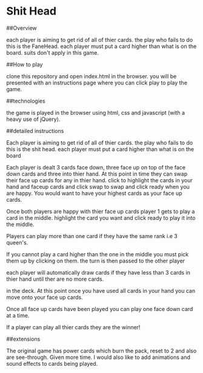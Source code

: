 # Shit Head

##Overview

each player is aiming to get rid of all of thier cards. the play who fails to do this is the FaneHead. each player must put a card higher than what is on the board. suits don't apply in this game.

##How to play

clone this repository and open index.html in the browser. you will be presented with an instructions page where you can click play to play the game.

##technologies

the game is played in the browser using html, css and javascript (with a heavy use of jQuery).

##detailed instructions

Each player is aiming to get rid of all of thier cards. the play who fails to do this is the shit head.  each player must put a card higher than what is on the board

Each player is dealt 3 cards face down, three face up on top of the face down cards and three into thier hand. At this point in time they can swap their face up cards for any in thier hand. click to highlight the cards in your hand and faceup cards and click swap to swap and click ready when you are happy.  You would want to have your highest cards as your face up cards.

Once both players are happy with thier face up cards player 1 gets to play a card in the middle.  highlight the card you want and click ready to play it into the middle.

Players can play more than one card if they have the same rank i.e 3 queen's.

If you cannot play a card higher than the one in the middle you must pick them up by clicking on them.  the turn is then passed to the other player

each player will automatically draw cards if they have less than 3 cards in thier hand until ther are no more cards.

in the deck. At this point once you have used all cards in your hand you can move onto your face up cards.

Once all face up cards have been played you can play one face down card at a time.

If a player can play all thier cards they are the winner!

##extensions 

The original game has power cards which burn the pack, reset to 2 and also are see-through. Given more time. I would also like to add animations and sound effects to cards being played.



